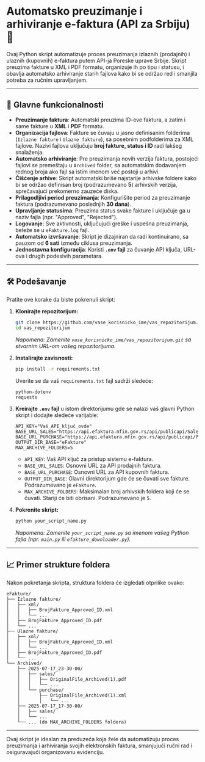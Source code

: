 # Automatsko preuzimanje i arhiviranje e-faktura (API za Srbiju) 🧾

Ovaj Python skript automatizuje proces preuzimanja izlaznih (prodajnih) i ulaznih (kupovnih) e-faktura putem API-ja Poreske uprave Srbije. Skript preuzima fakture u XML i PDF formatu, organizuje ih po tipu i statusu, i obavlja automatsko arhiviranje starih fajlova kako bi se održao red i smanjila potreba za ručnim upravljanjem.

-----

## 🚀 Glavne funkcionalnosti

  * **Preuzimanje faktura**: Automatski preuzima ID-eve faktura, a zatim i same fakture u **XML** i **PDF** formatu.
  * **Organizacija fajlova**: Fakture se čuvaju u jasno definisanim folderima (`Izlazne fakture` i `Ulazne fakture`), sa posebnim podfolderima za XML fajlove. Nazivi fajlova uključuju **broj fakture, status i ID** radi lakšeg snalaženja.
  * **Automatsko arhiviranje**: Pre preuzimanja novih verzija faktura, postojeći fajlovi se premeštaju u `Archived` folder, sa automatskim dodavanjem rednog broja ako fajl sa istim imenom već postoji u arhivi.
  * **Čišćenje arhive**: Skript automatski briše najstarije arhivske foldere kako bi se održao definisan broj (podrazumevano **5**) arhivskih verzija, sprečavajući prekomerno zauzeće diska.
  * **Prilagodljivi period preuzimanja**: Konfigurišite period za preuzimanje faktura (podrazumevano poslednjih **30 dana**).
  * **Upravljanje statusima**: Preuzima status svake fakture i uključuje ga u naziv fajla (npr. "Approved", "Rejected").
  * **Logovanje**: Sve aktivnosti, uključujući greške i uspešna preuzimanja, beleže se u `eFakture.log` fajl.
  * **Automatsko izvršavanje**: Skript je dizajniran da radi kontinuirano, sa pauzom od **6 sati** između ciklusa preuzimanja.
  * **Jednostavna konfiguracija**: Koristi **`.env` fajl** za čuvanje API ključa, URL-ova i drugih podesivih parametara.

-----

## 🛠️ Podešavanje

Pratite ove korake da biste pokrenuli skript:

1.  **Klonirajte repozitorijum:**

    ```bash
    git clone https://github.com/vase_korisnicko_ime/vas_repozitorijum.git
    cd vas_repozitorijum
    ```

    *Napomena: Zamenite `vase_korisnicko_ime/vas_repozitorijum.git` sa stvarnim URL-om vašeg repozitorijuma.*

2.  **Instalirajte zavisnosti:**

    ```bash
    pip install -r requirements.txt
    ```

    Uverite se da vaš `requirements.txt` fajl sadrži sledeće:

    ```
    python-dotenv
    requests
    ```

3.  **Kreirajte `.env` fajl** u istom direktorijumu gde se nalazi vaš glavni Python skript i dodajte sledeće varijable:

    ```
    API_KEY="Vaš_API_ključ_ovde"
    BASE_URL_SALES="https://api.efaktura.mfin.gov.rs/api/publicapi/SalesInvoices"
    BASE_URL_PURCHASE="https://api.efaktura.mfin.gov.rs/api/publicapi/PurchaseInvoices"
    OUTPUT_DIR_BASE="eFakture"
    MAX_ARCHIVE_FOLDERS=5
    ```

      * `API_KEY`: Vaš API ključ za pristup sistemu e-faktura.
      * `BASE_URL_SALES`: Osnovni URL za API prodajnih faktura.
      * `BASE_URL_PURCHASE`: Osnovni URL za API kupovnih faktura.
      * `OUTPUT_DIR_BASE`: Glavni direktorijum gde će se čuvati sve fakture. Podrazumevano je `eFakture`.
      * `MAX_ARCHIVE_FOLDERS`: Maksimalan broj arhivskih foldera koji će se čuvati. Stariji će biti obrisani. Podrazumevano je `5`.

4.  **Pokrenite skript:**

    ```bash
    python your_script_name.py
    ```

    *Napomena: Zamenite `your_script_name.py` sa imenom vašeg Python fajla (npr. `main.py` ili `efakture_downloader.py`).*

-----

## 📈 Primer strukture foldera

Nakon pokretanja skripta, struktura foldera će izgledati otprilike ovako:

```
eFakture/
├── Izlazne fakture/
│   ├── xml/
│   │   ├── BrojFakture_Approved_ID.xml
│   │   └── ...
│   ├── BrojFakture_Approved_ID.pdf
│   └── ...
├── Ulazne fakture/
│   ├── xml/
│   │   ├── BrojFakture_Approved_ID.xml
│   │   └── ...
│   ├── BrojFakture_Approved_ID.pdf
│   └── ...
└── Archived/
    ├── 2025-07-17_23-30-00/
    │   ├── sales/
    │   │   ├── OriginalFile_Archived(1).pdf
    │   │   └── ...
    │   └── purchase/
    │       ├── OriginalFile_Archived(1).xml
    │       │   └── ...
    ├── 2025-07-17_17-30-00/
    │   ├── sales/
    │   └── ...
    └── ... (do MAX_ARCHIVE_FOLDERS foldera)
```

-----

Ovaj skript je idealan za preduzeća koja žele da automatizuju proces preuzimanja i arhiviranja svojih elektronskih faktura, smanjujući ručni rad i osiguravajući organizovanu evidenciju.
